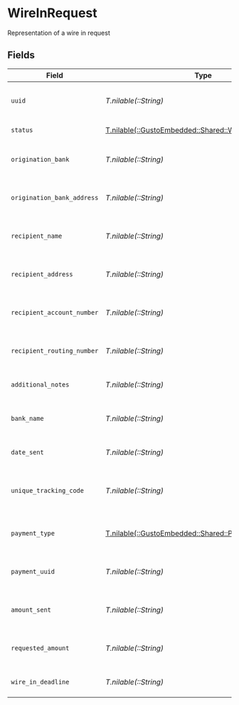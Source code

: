 # WireInRequest

Representation of a wire in request


## Fields

| Field                                                                                                 | Type                                                                                                  | Required                                                                                              | Description                                                                                           |
| ----------------------------------------------------------------------------------------------------- | ----------------------------------------------------------------------------------------------------- | ----------------------------------------------------------------------------------------------------- | ----------------------------------------------------------------------------------------------------- |
| `uuid`                                                                                                | *T.nilable(::String)*                                                                                 | :heavy_minus_sign:                                                                                    | Unique identifier of a wire in request                                                                |
| `status`                                                                                              | [T.nilable(::GustoEmbedded::Shared::WireInRequestStatus)](../../models/shared/wireinrequeststatus.md) | :heavy_minus_sign:                                                                                    | Status of the wire in                                                                                 |
| `origination_bank`                                                                                    | *T.nilable(::String)*                                                                                 | :heavy_minus_sign:                                                                                    | Name of bank receiving the wire in                                                                    |
| `origination_bank_address`                                                                            | *T.nilable(::String)*                                                                                 | :heavy_minus_sign:                                                                                    | Address of bank receiving the wire in                                                                 |
| `recipient_name`                                                                                      | *T.nilable(::String)*                                                                                 | :heavy_minus_sign:                                                                                    | Name of the recipient of the wire In                                                                  |
| `recipient_address`                                                                                   | *T.nilable(::String)*                                                                                 | :heavy_minus_sign:                                                                                    | Address of the recipient of the wire in                                                               |
| `recipient_account_number`                                                                            | *T.nilable(::String)*                                                                                 | :heavy_minus_sign:                                                                                    | Recipient bank account number                                                                         |
| `recipient_routing_number`                                                                            | *T.nilable(::String)*                                                                                 | :heavy_minus_sign:                                                                                    | Recipient bank routing number                                                                         |
| `additional_notes`                                                                                    | *T.nilable(::String)*                                                                                 | :heavy_minus_sign:                                                                                    | Notes for the wire in request                                                                         |
| `bank_name`                                                                                           | *T.nilable(::String)*                                                                                 | :heavy_minus_sign:                                                                                    | Name of the bank initiating the wire in                                                               |
| `date_sent`                                                                                           | *T.nilable(::String)*                                                                                 | :heavy_minus_sign:                                                                                    | Date the wire in was sent                                                                             |
| `unique_tracking_code`                                                                                | *T.nilable(::String)*                                                                                 | :heavy_minus_sign:                                                                                    | Include in note with bank to track payment                                                            |
| `payment_type`                                                                                        | [T.nilable(::GustoEmbedded::Shared::PaymentType)](../../models/shared/paymenttype.md)                 | :heavy_minus_sign:                                                                                    | Type of payment for the wire in                                                                       |
| `payment_uuid`                                                                                        | *T.nilable(::String)*                                                                                 | :heavy_minus_sign:                                                                                    | Unique identifier of the payment                                                                      |
| `amount_sent`                                                                                         | *T.nilable(::String)*                                                                                 | :heavy_minus_sign:                                                                                    | Amount sent through wire in                                                                           |
| `requested_amount`                                                                                    | *T.nilable(::String)*                                                                                 | :heavy_minus_sign:                                                                                    | Requested amount for the payment                                                                      |
| `wire_in_deadline`                                                                                    | *T.nilable(::String)*                                                                                 | :heavy_minus_sign:                                                                                    | Deadline to submit the wire in                                                                        |